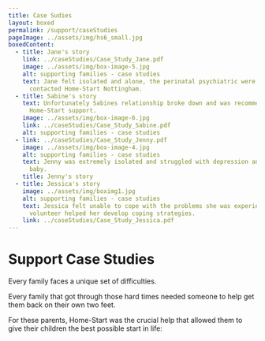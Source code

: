 ```yaml
---
title: Case Sudies
layout: boxed
permalink: /support/caseStudies
pageImage: ../assets/img/hs6_small.jpg
boxedContent:
  - title: Jane's story
    link: ../caseStudies/Case_Study_Jane.pdf
    image: ../assets/img/box-image-5.jpg
    alt: supporting families - case studies
    text: Jane felt isolated and alone, the perinatal psychiatric were concerned and
      contacted Home-Start Nottingham.
  - title: Sabine's story
    text: Unfortunately Sabines relationship broke down and was recommended to have
      Home-Start support.
    image: ../assets/img/box-image-6.jpg
    link: ../caseStudies/Case_Study_Sabine.pdf
    alt: supporting families - case studies
  - link: ../caseStudies/Case_Study_Jenny.pdf
    image: ../assets/img/box-image-4.jpg
    alt: supporting families - case studies
    text: Jenny was extremely isolated and struggled with depression and a new born
      baby.
    title: Jenny's story
  - title: Jessica's story
    image: ../assets/img/boximg1.jpg
    alt: supporting families - case studies
    text: Jessica felt unable to cope with the problems she was experiencing and her
      volunteer helped her develop coping strategies.
    link: ../caseStudies/Case_Study_Jessica.pdf
---
```

# Support Case Studies

Every family faces a unique set of difficulties.

Every family that got through those hard times needed someone to help get them back on their own two feet.

For these parents, Home-Start was the crucial help that allowed them to give their children the best possible start in life:
